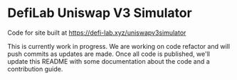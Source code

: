 # DefiLab Uniswap V3 Simulator

Code for site built at https://defi-lab.xyz/uniswapv3simulator

This is currently work in progress. We are working on code refactor and will push commits as updates are made. Once all code is published, we'll update this README with some documentation about the code and a contribution guide. 


